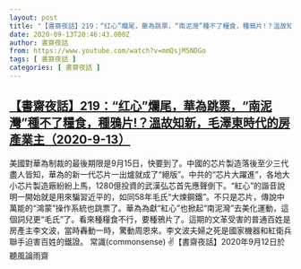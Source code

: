 ```yaml
---
layout: post
title: "【書齋夜話】219：“红心”爛尾，華為跳票，“南泥灣”種不了糧食，種鴉片!？溫故知新，毛澤東時代的房產業主（2020-9-13）"
date: 2020-09-13T20:46:43.000Z
author: 書齋夜話
from: https://www.youtube.com/watch?v=mmQsjM5NDGo
tags: [ 書齋夜話 ]
categories: [ 書齋夜話 ]
---
```

<!--1600030003000-->
[【書齋夜話】219：“红心”爛尾，華為跳票，“南泥灣”種不了糧食，種鴉片!？溫故知新，毛澤東時代的房產業主（2020-9-13）](https://www.youtube.com/watch?v=mmQsjM5NDGo)
------

<div>
美國對華為制裁的最後期限是9月15日，快要到了。中國的芯片製造落後至少三代盡人皆知，華為的新一代芯片一出爐就成了“絕版”。中共的“芯片大躍進”，各地大小芯片製造廠紛紛上馬，1280億投資的武漢弘芯首先應聲倒下。“紅心”的諧音說明一開始就是用來騙習近平的，如同58年毛氏“大煉鋼鐵”。不只是芯片，傳說中萬能的“鴻蒙”操作系統也跳票了。華為為獻“紅心”也掀起“南泥灣”去美化運動，這個詞兒更“毛氏”了。看來種糧食不行，要種鴉片了。這期的文革受害的普通百姓是房產主李文波，當時轟動一時，驚動周恩來。李文波夫婦之死是國家機器和紅衛兵聯手迫害百姓的鐵證。 常識(commonsense) ✌【書齋夜話】2020年9月12日於聽風論雨齋
</div>
